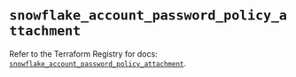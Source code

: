 # `snowflake_account_password_policy_attachment`

Refer to the Terraform Registry for docs: [`snowflake_account_password_policy_attachment`](https://registry.terraform.io/providers/snowflakedb/snowflake/2.5.0/docs/resources/account_password_policy_attachment).
